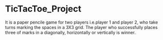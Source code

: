 # TicTacToe_Project
It is a paper pencile game for two players i.e.player 1 and player 2, who take turns marking the spaces in a 3X3 grid. The player who successfully places three of marks in a diagonally, horizontally or vertically is winner.
